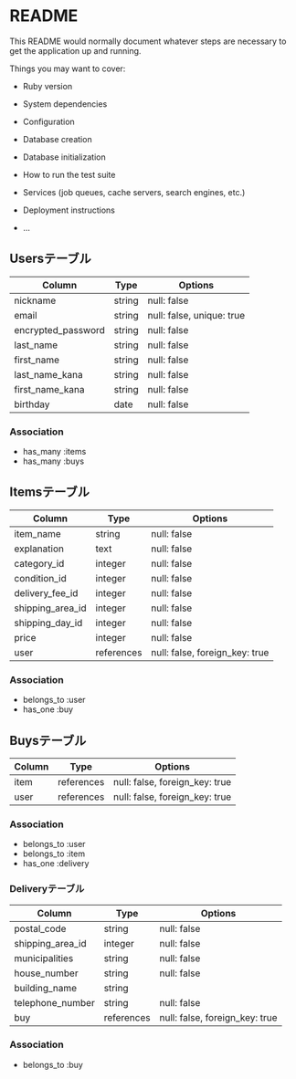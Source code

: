 # README

This README would normally document whatever steps are necessary to get the
application up and running.

Things you may want to cover:

* Ruby version

* System dependencies

* Configuration

* Database creation

* Database initialization

* How to run the test suite

* Services (job queues, cache servers, search engines, etc.)

* Deployment instructions

* ...

## Usersテーブル

| Column                               | Type   | Options                   |
| ------------------------------------ | -------| ------------------------- |
| nickname                             | string | null: false               |
| email                                | string | null: false, unique: true |
| encrypted_password                   | string | null: false               |
| last_name                            | string | null: false               |
| first_name                           | string | null: false               |
| last_name_kana                       | string | null: false               |
| first_name_kana                      | string | null: false               |
| birthday                             | date   | null: false               |

### Association

- has_many :items
- has_many :buys

## Itemsテーブル

| Column           | Type        | Options                        |
| ---------------- | ----------- | ------------------------------ |
| item_name        | string      | null: false                    |
| explanation      | text        | null: false                    |
| category_id      | integer     | null: false                    |
| condition_id     | integer     | null: false                    |
| delivery_fee_id  | integer     | null: false                    |
| shipping_area_id | integer     | null: false                    |
| shipping_day_id  | integer     | null: false                    |
| price            | integer     | null: false                    |
| user             | references  | null: false, foreign_key: true |

### Association

- belongs_to :user
- has_one :buy

## Buysテーブル

| Column       | Type       | Options                        |
| ------------ | -----------| ------------------------------ |
| item         | references | null: false, foreign_key: true |
| user         | references | null: false, foreign_key: true |

### Association

- belongs_to :user
- belongs_to :item
- has_one :delivery

### Deliveryテーブル

| Column              | Type       | Options                        |
| ------------------- | ---------- | ------------------------------ |
| postal_code         | string     | null: false                    |
| shipping_area_id    | integer    | null: false                    |
| municipalities      | string     | null: false                    |
| house_number        | string     | null: false                    |
| building_name       | string     |                                |
| telephone_number    | string     | null: false                    |
| buy                 | references | null: false, foreign_key: true |

### Association

- belongs_to :buy